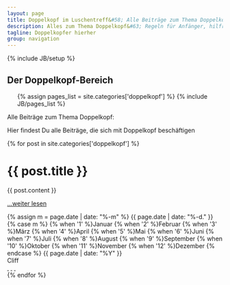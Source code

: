 ```yaml
---
layout: page
title: Doppelkopf im Luschentreff&#58; Alle Beiträge zum Thema Doppelkopfspielen
description: Alles zum Thema Doppelkopf&#63; Regeln für Anfänger, hilfreiche Tips für Spieler, die schon Erfahrungen gesammelt haben und nützliche Infos zu Treffen und Turniere
tagline: Doppelkopfer hierher
group: navigation
---
```

{% include JB/setup %}

<div class="col-md-12">
  <div class="category-header">
    <h2>Der Doppelkopf-Bereich</h2>
    <ul class="tag_box inline">
      {% assign pages_list = site.categories['doppelkopf'] %}
      {% include JB/pages_list %}
    </ul>
  </div>

  <p>Alle Beiträge zum Thema Doppelkopf:</p>
</div>

<div class="posts col-md-12">
  <p>Hier findest Du alle Beiträge, die sich mit Doppelkopf beschäftigen</p>
  {% for post in site.categories['doppelkopf'] %}
    <div class="article row">
      <div class="page-header col-md-12">
        <h1>{{ post.title }}</h1>
      </div>
      <div class="main col-md-8">
        {{ post.content }}
        <p><a href="{{ BASE_PATH }}{{ post.url }}">…weiter lesen</a></p>
      </div>
      <div class="col-md-4">
        <div class="col-md-12 meta-tag">
          <span class="date">
            <!-- Whitespace added for readability -->
            {% assign m = page.date | date: "%-m" %}
            {{ page.date | date: "%-d." }}
            {% case m %}
              {% when '1' %}Januar
              {% when '2' %}Februar
              {% when '3' %}M&auml;rz
              {% when '4' %}April
              {% when '5' %}Mai
              {% when '6' %}Juni
              {% when '7' %}Juli
              {% when '8' %}August
              {% when '9' %}September
              {% when '10' %}Oktober
              {% when '11' %}November
              {% when '12' %}Dezember
            {% endcase %}
            {{ page.date | date: "%Y" }}
          </span><br />
          <span>Cliff</span>
          <div class="social-media">
            <a href="https://plus.google.com/share?url=http://www.luschentreff.de" class="fa fa-google-plus" target="_blank">&nbsp;</a>
            <a href="http://www.facebook.com/sharer.php?u=www.luschentreff.de" class="fa fa-facebook-square" target="_blank">&nbsp;</a>
            <a href="http://twitter.com/share?url=http://www.luschentreff" class="fa fa-twitter" target="_blank">&nbsp;</a>
          </div>
        </div>
      </div>
    </div>
  {% endfor %}
</div>
